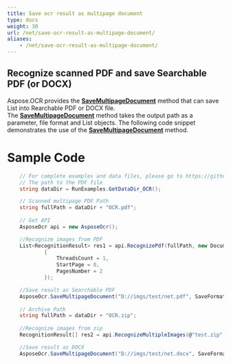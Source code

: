 ```yaml
---
title: Save ocr result as multipage document
type: docs
weight: 30
url: /net/save-ocr-result-as-multipage-document/
aliases:
    - /net/save-ocr-result-as-multipage-document/
---
```


## Recognize scanned PDF and save Searchable PDF (or DOCX)

Aspose.OCR provides the [**SaveMultipageDocument**](https://reference.aspose.com/ocr/net/aspose.ocr/asposeocr/methods/savemultipagedocument) method that can save List<RecognitionResult> into Rearchable PDF or DOCX file.
The [**SaveMultipageDocument**](https://reference.aspose.com/ocr/net/aspose.ocr/asposeocr/methods/savemultipagedocument) method 
takes the output path as a parameter, file format and List<RecognitionResult> objects. 
The following code snippet demonstrates the use of the [**SaveMultipageDocument**](https://reference.aspose.com/ocr/net/aspose.ocr/asposeocr/methods/savemultipagedocument) method.

# Sample Code 

```csharp
	// For complete examples and data files, please go to https://github.com/aspose-ocr/Aspose.OCR-for-.NET
	// The path to the PDF file
	string dataDir = RunExamples.GetDataDir_OCR();

	// Scanned multipage PDF Path
	string fullPath = dataDir + "OCR.pdf";
	
	// Get API
    AsposeOcr api = new AsposeOcr();

	//Recognize images from PDF           
	List<RecognitionResult> res1 = api.RecognizePdf(fullPath, new DocumentRecognitionSettings
            {
                ThreadsCount = 1,
                StartPage = 0,
                PagesNumber = 2
            });

	//Save result as Searchable PDF
    AsposeOcr.SaveMultipageDocument("D://imgs/test/net.pdf", SaveFormat.Pdf, res1);
	
	// Archive Path
	string fullPath = dataDir + "OCR.zip";
	
	//Recognize images from zip           
	RecognitionResult[] res2 = api.RecognizeMultipleImages(@"test.zip", new RecognitionSettings());

	//Save result as DOCX
    AsposeOcr.SaveMultipageDocument("D://imgs/test/net.docx", SaveFormat.Docx, res2.ToList());
```


